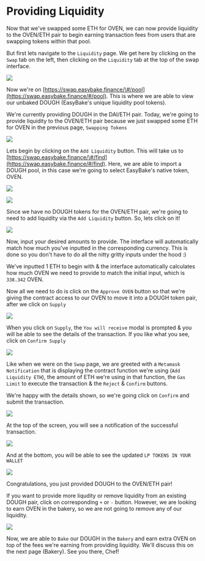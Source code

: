# Providing Liquidity

Now that we've swapped some ETH for OVEN, we can now provide liquidity to the OVEN/ETH pair to begin earning transaction fees from users that are swapping tokens within that pool.   
  
But first lets navigate to the `Liquidity` page. We get here by clicking on the `Swap` tab on the left, then clicking on the `Liquidity` tab at the top of the swap interface. 

![](../../.gitbook/assets/image%20%2816%29.png)

Now we're on [https://swap.easybake.finance/\#/pool](https://swap.easybake.finance/#/pool). This is where we are able to view our unbaked DOUGH \(EasyBake's unique liquidity pool tokens\).   
  
We're currently providing DOUGH in the DAI/ETH pair. Today, we're going to provide liquidity to the OVEN/ETH pair because we just swapped some ETH for OVEN in the previous page, `Swapping Tokens`

![](../../.gitbook/assets/image%20%2829%29.png)

Lets begin by clicking on the `Add Liquidity` button. This will take us to [https://swap.easybake.finance/\#/find](https://swap.easybake.finance/#/find). Here, we are able to import a DOUGH pool, in this case we're going to select EasyBake's native token, OVEN.

![](../../.gitbook/assets/image%20%2839%29.png)

![](../../.gitbook/assets/image%20%2814%29.png)

Since we have no DOUGH tokens for the OVEN/ETH pair, we're going to need to add liquidity via the `Add Liquidity` button. So, lets click on it!

![](../../.gitbook/assets/image%20%2843%29.png)

Now, input your desired amounts to provide. The interface will automatically match how much you've inputted in the corresponding currency. This is done so you don't have to do all the nitty gritty inputs under the hood :\)   
  
We've inputted 1 ETH to begin with & the interface automatically calculates how much OVEN we need to provide to match the initial input, which is `338.342` OVEN.   
  
Now all we need to do is click on the `Approve OVEN` button so that we're giving the contract access to our OVEN to move it into a DOUGH token pair, after we click on `Supply`

![](../../.gitbook/assets/image%20%2831%29.png)

When you click on `Supply`, the `You will receive` modal is prompted & you will be able to see the details of the transaction. If you like what you see, click on `Confirm Supply`

![](../../.gitbook/assets/image%20%2828%29.png)

Like when we were on the `Swap` page, we are greeted with a `Metamask Notification` that is displaying the contract function we're using \(`Add Liquidity ETH`\), the amount of ETH we're using in that function, the `Gas Limit` to execute the transaction & the `Reject` & `Confirm` buttons.   
  
We're happy with the details shown, so we're going click on `Confirm` and submit the transaction.

![](../../.gitbook/assets/image%20%2812%29.png)

At the top of the screen, you will see a notification of the successful transaction.

![](../../.gitbook/assets/image%20%2824%29.png)

And at the bottom, you will be able to see the updated `LP TOKENS IN YOUR WALLET`

![](../../.gitbook/assets/image%20%2835%29.png)

Congratulations, you just provided DOUGH to the OVEN/ETH pair! 

If you want to provide more liqudity or remove liquidity from an existing DOUGH pair, click on corresponding `+` or `-` button. However, we are looking to earn OVEN in the bakery, so we are not going to remove any of our liquidity.

![](../../.gitbook/assets/image%20%2818%29.png)

Now, we are able to `Bake` our DOUGH in the `Bakery` and earn extra OVEN on top of the fees we're earning from providing liquidity. We'll discuss this on the next page \(Bakery\). See you there, Chef!

